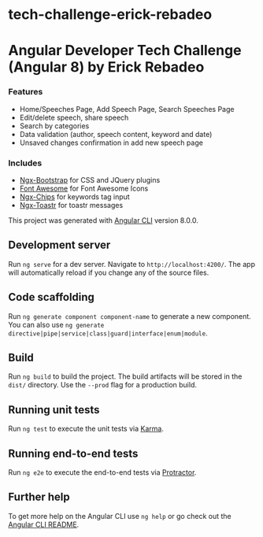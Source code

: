# tech-challenge-erick-rebadeo
# Angular Developer Tech Challenge (Angular 8) by Erick Rebadeo

### Features

* Home/Speeches Page, Add Speech Page, Search Speeches Page
* Edit/delete speech, share speech
* Search by categories
* Data validation (author, speech content, keyword and date)
* Unsaved changes confirmation in add new speech page

### Includes
* [Ngx-Bootstrap](https://github.com/valor-software/ngx-bootstrap) for CSS and JQuery plugins
* [Font Awesome](https://github.com/FortAwesome/Font-Awesome) for Font Awesome Icons
* [Ngx-Chips](https://github.com/Gbuomprisco/ngx-chips) for keywords tag input
* [Ngx-Toastr](https://github.com/scttcper/ngx-toastr) for toastr messages

This project was generated with [Angular CLI](https://github.com/angular/angular-cli) version 8.0.0.

## Development server

Run `ng serve` for a dev server. Navigate to `http://localhost:4200/`. The app will automatically reload if you change any of the source files.

## Code scaffolding

Run `ng generate component component-name` to generate a new component. You can also use `ng generate directive|pipe|service|class|guard|interface|enum|module`.

## Build

Run `ng build` to build the project. The build artifacts will be stored in the `dist/` directory. Use the `--prod` flag for a production build.

## Running unit tests

Run `ng test` to execute the unit tests via [Karma](https://karma-runner.github.io).

## Running end-to-end tests

Run `ng e2e` to execute the end-to-end tests via [Protractor](http://www.protractortest.org/).

## Further help

To get more help on the Angular CLI use `ng help` or go check out the [Angular CLI README](https://github.com/angular/angular-cli/blob/master/README.md).
